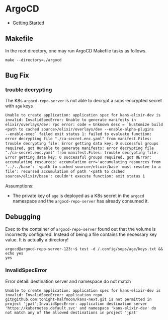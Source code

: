 # ArgoCD

- [Getting Started](https://argo-cd.readthedocs.io/en/stable/getting_started/)

## Makefile

In the root directory, one may run ArgoCD Makefile tasks as follows.

```shell
make --directory=./argocd
```

## Bug Fix

### trouble decrypting

The K8s `argocd-repo-server` is not able to decrypt a sops-encrypted secret
with `age` keys

```txt
Unable to create application: application spec for kans-elixir-dev is
invalid: InvalidSpecError: Unable to generate manifests in
elixir/overlays/dev: rpc error: code = Unknown desc = `kustomize build
<path to cached source>/elixir/overlays/dev --enable-alpha-plugins
--enable-exec` failed exit status 1: failed to evaluate function:
error decrypting file "./ca-secret.enc.yaml" from manifest.Files:
trouble decrypting file: Error getting data key: 0 successful groups
required, got 0unable to generate manifests: error decrypting file
"./ca-secret.enc.yaml" from manifest.Files: trouble decrypting file:
Error getting data key: 0 successful groups required, got 0Error:
accumulating resources: accumulation err='accumulating resources from
'../../base': '<path to cached source>/elixir/base' must resolve to a
file': recursed accumulation of path '<path to cached
source>/elixir/base': couldn't execute function: exit status 1
```

Assumptions:

- The private key of `age` is deployed as a K8s secret in the `argocd`
  namespace and the `argocd-repo-server` has already consumed it.

## Debugging

Exec to the container of `argocd-repo-server` found out that the
volume is incorrectly configured. Instead of being a file contains the
necessary key value. It is actually a directory!

```shell
argocd@argocd-repo-server-123:~$ test -d /.config/sops/age/keys.txt && echo yes
yes
```

### InvalidSpecError

Error detail: destination server and namespace do not match

```text
Unable to create application: application spec for kans-elixir-dev is
invalid: InvalidSpecError: application repo
git@github.com:tonight-halfmoon/kans-next.git is not permitted in
project 'jpat';InvalidSpecError: application destination server
'https://kubernetes.default.svc' and namespace 'kans-elixir-dev' do
not match any of the allowed destinations in project 'jpat'
```
